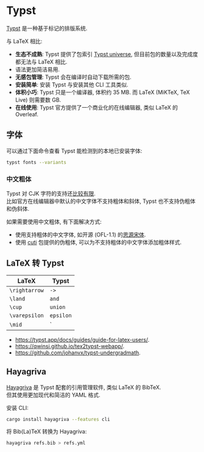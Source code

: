 # Typst

[Typst] 是一种基于标记的排版系统.

与 LaTeX 相比:

- **生态不成熟**: Typst 提供了包索引 [Typst universe], 但目前包的数量以及完成度都无法与 LaTeX 相比.
- 语法更加简洁易用.
- **无感包管理**: Typst 会在编译时自动下载所需的包.
- **安装简单**: 安装 Typst 与安装其他 CLI 工具类似.
- **体积小巧**: Typst 只是一个编译器, 体积约 35 MB. 而 LaTeX (MiKTeX, TeX Live) 则需要数 GB.
- **在线使用**: Typst 官方提供了一个商业化的在线编辑器, 类似 LaTeX 的 Overleaf.

## 字体

可以通过下面命令查看 Typst 能检测到的本地已安装字体:

```sh
typst fonts --variants
```

### 中文粗体

Typst 对 CJK 字符的支持还[比较有限](https://github.com/typst/typst/issues/276).  
比如官方在线编辑器中默认的中文字体不支持粗体和斜体, Typst 也不支持伪粗体和伪斜体.

如果需要使用中文粗体, 有下面解决方式:

- 使用支持粗体的中文字体, 如开源 (OFL-1.1) 的[思源宋体].
- 使用 [cuti] 包提供的伪粗体, 可以为不支持粗体的中文字体添加粗体样式.

[思源宋体]: https://source.typekit.com/source-han-serif/
[cuti]: https://typst.app/universe/package/cuti

## LaTeX 转 Typst

| LaTeX         | Typst     |
|---------------|-----------|
| `\rightarrow` | `->`      |
| `\land`       | `and`     |
| `\cup`        | `union`   |
| `\varepsilon` | `epsilon` |
| `\mid`        | `|`       |

- <https://typst.app/docs/guides/guide-for-latex-users/>.
- <https://qwinsi.github.io/tex2typst-webapp/>.
- <https://github.com/johanvx/typst-undergradmath>.

## Hayagriva

[Hayagriva] 是 Typst 配套的引用管理软件, 类似 LaTeX 的 BibTeX.  
但其使用更加现代和简洁的 YAML 格式.

安装 CLI:

```sh
cargo install hayagriva --features cli
```

将 Bib(La)TeX 转换为 Hayagriva:

```sh
hayagriva refs.bib > refs.yml
```

[typst]: https://github.com/typst/typst
[typst universe]: https://typst.app/universe/
[hayagriva]: https://github.com/typst/hayagriva
